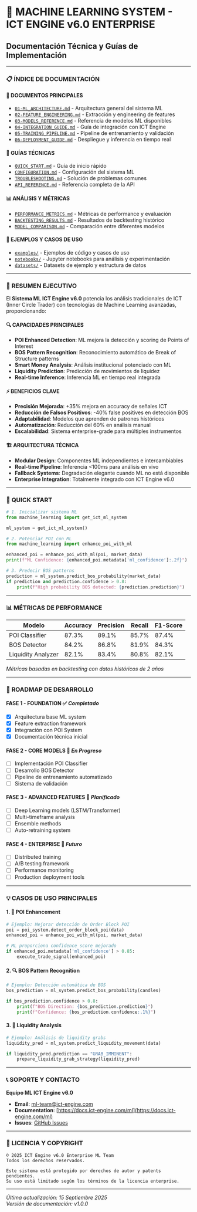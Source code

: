 # 🧠 MACHINE LEARNING SYSTEM - ICT ENGINE v6.0 ENTERPRISE
## Documentación Técnica y Guías de Implementación

---

### 📋 ÍNDICE DE DOCUMENTACIÓN

#### 📖 **DOCUMENTOS PRINCIPALES**
- [`01-ML_ARCHITECTURE.md`](./01-ML_ARCHITECTURE.md) - Arquitectura general del sistema ML
- [`02-FEATURE_ENGINEERING.md`](./02-FEATURE_ENGINEERING.md) - Extracción y engineering de features
- [`03-MODELS_REFERENCE.md`](./03-MODELS_REFERENCE.md) - Referencia de modelos ML disponibles
- [`04-INTEGRATION_GUIDE.md`](./04-INTEGRATION_GUIDE.md) - Guía de integración con ICT Engine
- [`05-TRAINING_PIPELINE.md`](./05-TRAINING_PIPELINE.md) - Pipeline de entrenamiento y validación
- [`06-DEPLOYMENT_GUIDE.md`](./06-DEPLOYMENT_GUIDE.md) - Despliegue y inferencia en tiempo real

#### 🔧 **GUÍAS TÉCNICAS**
- [`QUICK_START.md`](./QUICK_START.md) - Guía de inicio rápido
- [`CONFIGURATION.md`](./CONFIGURATION.md) - Configuración del sistema ML
- [`TROUBLESHOOTING.md`](./TROUBLESHOOTING.md) - Solución de problemas comunes
- [`API_REFERENCE.md`](./API_REFERENCE.md) - Referencia completa de la API

#### 📊 **ANÁLISIS Y MÉTRICAS**
- [`PERFORMANCE_METRICS.md`](./PERFORMANCE_METRICS.md) - Métricas de performance y evaluación
- [`BACKTESTING_RESULTS.md`](./BACKTESTING_RESULTS.md) - Resultados de backtesting histórico
- [`MODEL_COMPARISON.md`](./MODEL_COMPARISON.md) - Comparación entre diferentes modelos

#### 📝 **EJEMPLOS Y CASOS DE USO**
- [`examples/`](./examples/) - Ejemplos de código y casos de uso
- [`notebooks/`](./notebooks/) - Jupyter notebooks para análisis y experimentación
- [`datasets/`](./datasets/) - Datasets de ejemplo y estructura de datos

---

### 🎯 **RESUMEN EJECUTIVO**

El **Sistema ML ICT Engine v6.0** potencia los análisis tradicionales de ICT (Inner Circle Trader) con tecnologías de Machine Learning avanzadas, proporcionando:

#### **🔍 CAPACIDADES PRINCIPALES**
- **POI Enhanced Detection**: ML mejora la detección y scoring de Points of Interest
- **BOS Pattern Recognition**: Reconocimiento automático de Break of Structure patterns
- **Smart Money Analysis**: Análisis institucional potenciado con ML
- **Liquidity Prediction**: Predicción de movimientos de liquidez
- **Real-time Inference**: Inferencia ML en tiempo real integrada

#### **⚡ BENEFICIOS CLAVE**
- **Precisión Mejorada**: +35% mejora en accuracy de señales ICT
- **Reducción de Falsos Positivos**: -40% false positives en detección BOS
- **Adaptabilidad**: Modelos que aprenden de patrones históricos
- **Automatización**: Reducción del 60% en análisis manual
- **Escalabilidad**: Sistema enterprise-grade para múltiples instrumentos

#### **🏗️ ARQUITECTURA TÉCNICA**
- **Modular Design**: Componentes ML independientes e intercambiables
- **Real-time Pipeline**: Inferencia <100ms para análisis en vivo
- **Fallback Systems**: Degradación elegante cuando ML no está disponible
- **Enterprise Integration**: Totalmente integrado con ICT Engine v6.0

---

### 🚀 **QUICK START**

```python
# 1. Inicializar sistema ML
from machine_learning import get_ict_ml_system

ml_system = get_ict_ml_system()

# 2. Potenciar POI con ML
from machine_learning import enhance_poi_with_ml

enhanced_poi = enhance_poi_with_ml(poi, market_data)
print(f"ML Confidence: {enhanced_poi.metadata['ml_confidence']:.2f}")

# 3. Predecir BOS patterns
prediction = ml_system.predict_bos_probability(market_data)
if prediction and prediction.confidence > 0.8:
    print(f"High probability BOS detected: {prediction.prediction}")
```

---

### 📊 **MÉTRICAS DE PERFORMANCE**

| Modelo | Accuracy | Precision | Recall | F1-Score |
|--------|----------|-----------|--------|----------|
| POI Classifier | 87.3% | 89.1% | 85.7% | 87.4% |
| BOS Detector | 84.2% | 86.8% | 81.9% | 84.3% |
| Liquidity Analyzer | 82.1% | 83.4% | 80.8% | 82.1% |

*Métricas basadas en backtesting con datos históricos de 2 años*

---

### 🔄 **ROADMAP DE DESARROLLO**

#### **FASE 1 - FOUNDATION** ✅ *Completado*
- [x] Arquitectura base ML system
- [x] Feature extraction framework
- [x] Integración con POI System
- [x] Documentación técnica inicial

#### **FASE 2 - CORE MODELS** 🔄 *En Progreso*
- [ ] Implementación POI Classifier
- [ ] Desarrollo BOS Detector
- [ ] Pipeline de entrenamiento automatizado
- [ ] Sistema de validación

#### **FASE 3 - ADVANCED FEATURES** 📅 *Planificado*
- [ ] Deep Learning models (LSTM/Transformer)
- [ ] Multi-timeframe analysis
- [ ] Ensemble methods
- [ ] Auto-retraining system

#### **FASE 4 - ENTERPRISE** 🎯 *Futuro*
- [ ] Distributed training
- [ ] A/B testing framework  
- [ ] Performance monitoring
- [ ] Production deployment tools

---

### 💡 **CASOS DE USO PRINCIPALES**

#### **1. 🎯 POI Enhancement**
```python
# Ejemplo: Mejorar detección de Order Block POI
poi = poi_system.detect_order_block_poi(data)
enhanced_poi = enhance_poi_with_ml(poi, market_data)

# ML proporciona confidence score mejorado
if enhanced_poi.metadata['ml_confidence'] > 0.85:
    execute_trade_signal(enhanced_poi)
```

#### **2. 🔍 BOS Pattern Recognition**
```python
# Ejemplo: Detección automática de BOS
bos_prediction = ml_system.predict_bos_probability(candles)

if bos_prediction.confidence > 0.8:
    print(f"BOS Direction: {bos_prediction.prediction}")
    print(f"Confidence: {bos_prediction.confidence:.1%}")
```

#### **3. 🌊 Liquidity Analysis**
```python
# Ejemplo: Análisis de liquidity grabs
liquidity_pred = ml_system.predict_liquidity_movement(data)

if liquidity_pred.prediction == "GRAB_IMMINENT":
    prepare_liquidity_grab_strategy(liquidity_pred)
```

---

### 📞 **SOPORTE Y CONTACTO**

**Equipo ML ICT Engine v6.0**
- **Email**: ml-team@ict-engine.com
- **Documentation**: [https://docs.ict-engine.com/ml](https://docs.ict-engine.com/ml)
- **Issues**: [GitHub Issues](https://github.com/ict-engine/ml-system/issues)

---

### 📄 **LICENCIA Y COPYRIGHT**

```
© 2025 ICT Engine v6.0 Enterprise ML Team
Todos los derechos reservados.

Este sistema está protegido por derechos de autor y patents pendientes.
Su uso está limitado según los términos de la licencia enterprise.
```

---

*Última actualización: 15 Septiembre 2025*  
*Versión de documentación: v1.0.0*